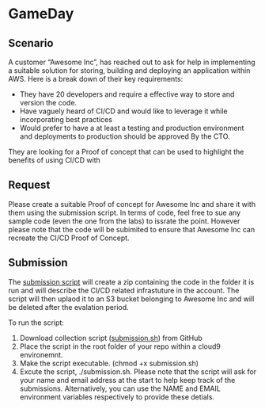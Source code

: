 # GameDay

## Scenario

A customer “Awesome Inc”, has reached out to ask for help in implementing a suitable solution for storing, building and deploying an application within AWS. Here is a break down of their key requirements:

-    They have 20 developers and require a effective way to store and version the code. 
-    Have vaguely heard of CI/CD and would like to leverage it while incorporating best practices
-    Would prefer to have a at least a testing and production environment and deployments to production should be approved By the CTO. 

They are looking for a Proof of concept that can be used to highlight the benefits of using CI/CD with

## Request

Please create a suitable Proof of concept for Awesome Inc and share it with them using the submission script. In terms of code, feel free to sue any sample code (even the one from the labs) to issrate the point. However please note that the code will be subimited to ensure that Awesome Inc can recreate the CI/CD Proof of Concept.

## Submission

The [submission script](./submission.sh) will create a zip containing the code in the folder it is run and will describe the CI/CD related infrastuture in the account. The script will then uplaod it to an S3 bucket belonging to Awesome Inc and will be deleted after the evalation period.  

To run the script:

1. Download collection script ([submission.sh](./submission.sh)) from GitHub
2. Place the script in the root folder of your repo within a cloud9 environemnt.
3. Make the script executable. (chmod +x submission.sh)
4. Excute the script, ./submission.sh. Please note that the script will ask for your name and email address at the start to help keep track of the submissions. Alternatively, you can use the NAME and EMAIL environment variables respectively to provide these detials. 
